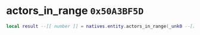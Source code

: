 # actors_in_range `0x50A3BF5D`

```lua
local result --[[ number ]] = natives.entity.actors_in_range(_unk0 --[[ number ]], _unk1 --[[ number ]], _unk2 --[[ number ]])
```